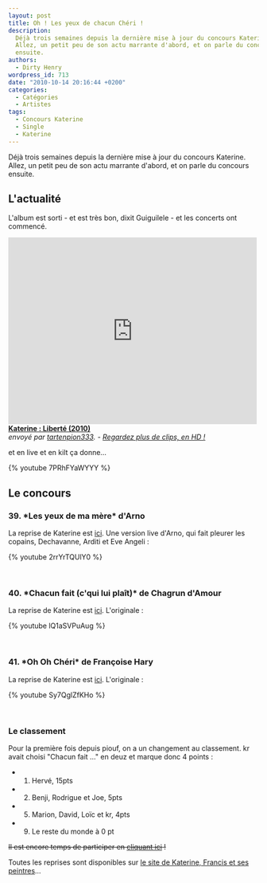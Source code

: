 ```yaml
---
layout: post
title: Oh ! Les yeux de chacun Chéri !
description:
  Déjà trois semaines depuis la dernière mise à jour du concours Katerine.
  Allez, un petit peu de son actu marrante d'abord, et on parle du concours
  ensuite.
authors:
  - Dirty Henry
wordpress_id: 713
date: "2010-10-14 20:16:44 +0200"
categories:
  - Catégories
  - Artistes
tags:
  - Concours Katerine
  - Single
  - Katerine
---
```


Déjà trois semaines depuis la dernière mise à jour du concours Katerine. Allez,
un petit peu de son actu marrante d'abord, et on parle du concours ensuite.

<h2>L'actualité</h2>

L'album est sorti - et est très bon, dixit Guiguilele - et les concerts ont
commencé.

<iframe frameborder="0" width="500" height="375" src="http://www.dailymotion.com/embed/video/xf2zor?width=500&theme=default&foreground=%23F7FFFD&highlight=%23FFC300&background=%23171D1B&start=&animatedTitle=&iframe=1&additionalInfos=0&autoPlay=0&hideInfos=0"></iframe><br /><b><a href="http://www.dailymotion.com/video/xf2zor_katerine-liberte-2010_music">Katerine : Libert&eacute; (2010)</a></b><br /><i>envoy&eacute; par <a href="http://www.dailymotion.com/tartenpion333">tartenpion333</a>. - <a href="http://www.dailymotion.com/fr/channel/music">Regardez plus de clips, en HD !</a></i>

et en live et en kilt ça donne…

{% youtube 7PRhFYaWYYY %}

<h2>Le concours</h2>

<h3>39. *Les yeux de ma mère* d'Arno</h3>

La reprise de Katerine est
[ici](http://www.katerinefrancisetsespeintres.com/mere.html). Une version live
d'Arno, qui fait pleurer les copains, Dechavanne, Arditi et Eve Angeli :

{% youtube 2rrYrTQUlY0 %}

&nbsp;

<h3>40. *Chacun fait (c'qui lui plaît)* de Chagrun d'Amour</h3>

La reprise de Katerine est
[ici](http://www.katerinefrancisetsespeintres.com/chacun.html). L'originale :

{% youtube lQ1aSVPuAug %}

&nbsp;

<h3>41. *Oh Oh Chéri* de Françoise Hary</h3>

La reprise de Katerine est
[ici](http://www.katerinefrancisetsespeintres.com/cheri.html). L'originale :

{% youtube Sy7QglZfKHo %}

&nbsp;

<h3>Le classement</h3>

Pour la première fois depuis piouf, on a un changement au classement. kr avait
choisi "Chacun fait …" en deuz et marque donc 4 points :

- 1. Hervé, 15pts
- 2. Benji, Rodrigue et Joe, 5pts
- 5. Marion, David, Loïc et kr, 4pts
- 9. Le reste du monde à 0 pt

<strike>Il est encore temps de participer en [cliquant ici](569) !</strike>

Toutes les reprises sont disponibles sur
[le site de Katerine, Francis et ses peintres](http://www.katerinefrancisetsespeintres.com/)…
